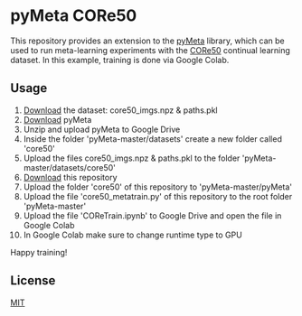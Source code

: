 # pyMeta CORe50

This repository provides an extension to the [pyMeta](https://github.com/spiglerg/pyMeta) library, which can be used to run meta-learning experiments with the [CORe50](https://github.com/vlomonaco/core50) continual learning dataset. In this example, training is done via Google Colab.

## Usage

1. [Download](https://vlomonaco.github.io/core50/index.html#download) the dataset: core50_imgs.npz & paths.pkl
2. [Download](https://github.com/spiglerg/pyMeta/archive/master.zip) pyMeta
3. Unzip and upload pyMeta to Google Drive
4. Inside the folder 'pyMeta-master/datasets' create a new folder called 'core50'
5. Upload the files core50_imgs.npz & paths.pkl to the folder 'pyMeta-master/datasets/core50'
6. [Download](https://github.com/DennisBroekhuizen/pyMetaCORe50/archive/master.zip) this repository
7. Upload the folder 'core50' of this repository to 'pyMeta-master/pyMeta'
8. Upload the file 'core50_metatrain.py' of this repository to the root folder 'pyMeta-master'
9. Upload the file 'COReTrain.ipynb' to Google Drive and open the file in Google Colab
10. In Google Colab make sure to change runtime type to GPU

Happy training!

## License
[MIT](https://choosealicense.com/licenses/mit/)
